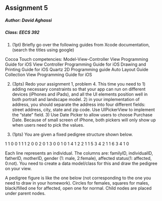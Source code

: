 ## Assignment 5
##### Author: David Aghassi
##### Class: EECS 392

1. (1pt) Briefly go over the following guides from Xcode documentation, (search the titles using google)

Cocoa Touch competencies: Model-View-Controller
View Programming Guide for iOS
View Controller Programming Guide for iOS
Drawing and Printing Guide for iOS
Quartz 2D Programming guide
Auto Layout Guide
Collection View Programming Guide for iOS

2. (3pts) Redo your assignment 1, problem 4. This time you need to 1) adding necessary constraints so that your app can run on different devices (iPhones and iPads), and all the UI elements position well in both portrait and landscape model. 2) in your implementation of address, you should separate the address into four different fields: street address, city, state and zip code. Use UIPickerView to implement the “state” field. 3) Use Date Picker to allow users to choose Purchase Date. Because of small screen of iPhone, both pickers will only show up when users need to pick the values.   

3. (1pts) You are given a fixed pedigree structure shown below.

 
1   1   0  0  1  1
1   2   0  0  2  0
1   3   0  0  1  0
1   4   1  2  2  1
1   5   3  4  2  1
1   6   3  4  1  0
 
 
Each line represents an individual. The columns are: familyID, individualID, fatherID, motherID, gender (1: male, 2:female), affected status(1: affected, 0:not). You need to create a data model/class for this and draw the pedigree on your view.

A pedigree figure is like the one below (not corresponding to the one you need to draw in your homework). Circles for females, squares for males, black/filled one for affected, open one for normal. Child nodes are placed under parent nodes.  